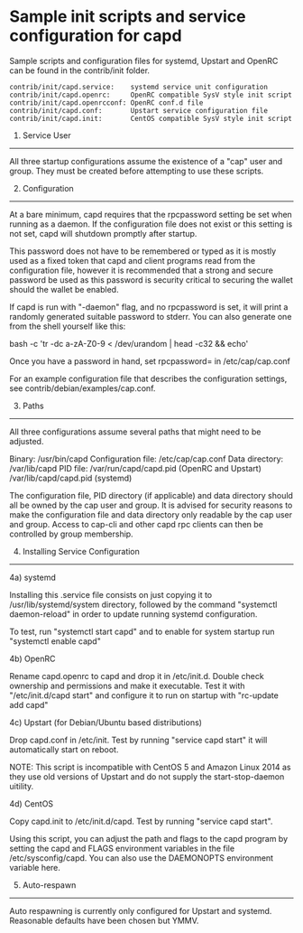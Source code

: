 Sample init scripts and service configuration for capd
==========================================================

Sample scripts and configuration files for systemd, Upstart and OpenRC
can be found in the contrib/init folder.

    contrib/init/capd.service:    systemd service unit configuration
    contrib/init/capd.openrc:     OpenRC compatible SysV style init script
    contrib/init/capd.openrcconf: OpenRC conf.d file
    contrib/init/capd.conf:       Upstart service configuration file
    contrib/init/capd.init:       CentOS compatible SysV style init script

1. Service User
---------------------------------

All three startup configurations assume the existence of a "cap" user
and group.  They must be created before attempting to use these scripts.

2. Configuration
---------------------------------

At a bare minimum, capd requires that the rpcpassword setting be set
when running as a daemon.  If the configuration file does not exist or this
setting is not set, capd will shutdown promptly after startup.

This password does not have to be remembered or typed as it is mostly used
as a fixed token that capd and client programs read from the configuration
file, however it is recommended that a strong and secure password be used
as this password is security critical to securing the wallet should the
wallet be enabled.

If capd is run with "-daemon" flag, and no rpcpassword is set, it will
print a randomly generated suitable password to stderr.  You can also
generate one from the shell yourself like this:

bash -c 'tr -dc a-zA-Z0-9 < /dev/urandom | head -c32 && echo'

Once you have a password in hand, set rpcpassword= in /etc/cap/cap.conf

For an example configuration file that describes the configuration settings,
see contrib/debian/examples/cap.conf.

3. Paths
---------------------------------

All three configurations assume several paths that might need to be adjusted.

Binary:              /usr/bin/capd
Configuration file:  /etc/cap/cap.conf
Data directory:      /var/lib/capd
PID file:            /var/run/capd/capd.pid (OpenRC and Upstart)
                     /var/lib/capd/capd.pid (systemd)

The configuration file, PID directory (if applicable) and data directory
should all be owned by the cap user and group.  It is advised for security
reasons to make the configuration file and data directory only readable by the
cap user and group.  Access to cap-cli and other capd rpc clients
can then be controlled by group membership.

4. Installing Service Configuration
-----------------------------------

4a) systemd

Installing this .service file consists on just copying it to
/usr/lib/systemd/system directory, followed by the command
"systemctl daemon-reload" in order to update running systemd configuration.

To test, run "systemctl start capd" and to enable for system startup run
"systemctl enable capd"

4b) OpenRC

Rename capd.openrc to capd and drop it in /etc/init.d.  Double
check ownership and permissions and make it executable.  Test it with
"/etc/init.d/capd start" and configure it to run on startup with
"rc-update add capd"

4c) Upstart (for Debian/Ubuntu based distributions)

Drop capd.conf in /etc/init.  Test by running "service capd start"
it will automatically start on reboot.

NOTE: This script is incompatible with CentOS 5 and Amazon Linux 2014 as they
use old versions of Upstart and do not supply the start-stop-daemon uitility.

4d) CentOS

Copy capd.init to /etc/init.d/capd. Test by running "service capd start".

Using this script, you can adjust the path and flags to the capd program by
setting the capd and FLAGS environment variables in the file
/etc/sysconfig/capd. You can also use the DAEMONOPTS environment variable here.

5. Auto-respawn
-----------------------------------

Auto respawning is currently only configured for Upstart and systemd.
Reasonable defaults have been chosen but YMMV.
